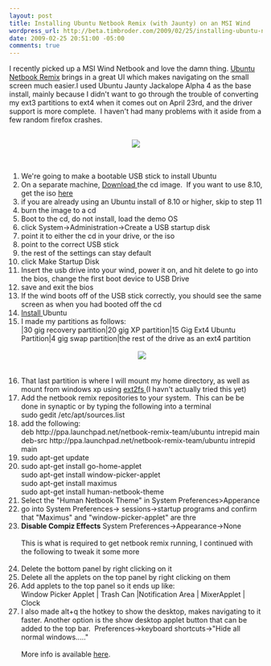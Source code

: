 ```yaml
--- 
layout: post
title: Installing Ubuntu Netbook Remix (with Jaunty) on an MSI Wind
wordpress_url: http://beta.timbroder.com/2009/02/25/installing-ubuntu-netbook-remix-with-jaunty-on-an-msi-wind/
date: 2009-02-25 20:51:00 -05:00
comments: true
---
```

I recently picked up a MSI Wind Netbook and love the damn thing.  <a href="http://www.canonical.com/projects/ubuntu/unr">Ubuntu Netbook Remix</a> brings in a great UI which makes navigating on the small screen much easier.I used Ubuntu Jaunty Jackalope Alpha 4 as the base install, mainly because I didn't want to go through the trouble of converting my ext3 partitions to ext4 when it comes out on April 23rd, and the driver support is more complete.&nbsp; I haven't had many problems with it aside from a few random firefox crashes.<br />
<br />
<div class="separator" style="clear: both; text-align: center;"><a href="http://1.bp.blogspot.com/_Ng3QbVQfLZ8/SaWunIJBkfI/AAAAAAAAa7c/XG8CFukv18E/s1600-h/Screenshot1.png" imageanchor="1" style="margin-left: 1em; margin-right: 1em;"><img border="0" src="http://1.bp.blogspot.com/_Ng3QbVQfLZ8/SaWunIJBkfI/AAAAAAAAa7c/XG8CFukv18E/s320/Screenshot1.png" /></a></div><br />
<div class="separator" style="clear: both; text-align: center;"><a href="http://3.bp.blogspot.com/_Ng3QbVQfLZ8/SaYPBBQ2EmI/AAAAAAAAa74/DBWWqZQOEko/s1600-h/partitions.png" imageanchor="1" style="margin-left: 1em; margin-right: 1em;"><br />
</a></div><ol><li>We're going to make a bootable USB stick to install Ubuntu <br />
</li>
<li>On a separate machine, <a href="http://www.ubuntu.com/testing/jaunty/alpha4#Download%20Alpha%204">Download </a>the cd image.&nbsp; If you want to use 8.10, get the iso <a href="http://www.ubuntu.com/getubuntu/download">here</a>&nbsp;</li>
<li>if you are already using an Ubuntu install of 8.10 or higher, skip to step 11<br />
</li>
<li> burn the image to a cd<br />
</li>
<li>Boot to the cd, do not install, load the demo OS</li>
<li>click System-&gt;Administration-&gt;Create a USB startup disk</li>
<li>point it to either the cd in your drive, or the iso</li>
<li>point to the correct USB stick</li>
<li>the rest of the settings can stay default</li>
<li>click Make Startup Disk</li>
<li>Insert the usb drive into your wind, power it on, and hit delete to go into the bios, change the first boot device to USB Drive</li>
<li>save and exit the bios</li>
<li>If the wind boots off of the USB stick correctly, you should see the same screen as when you had booted off the cd</li>
<li><a href="https://help.ubuntu.com/community/GraphicalInstall">Install </a>Ubuntu</li>
<li>I made my partitions as follows:<br />
|30 gig recovery partition|20 gig XP partition|15 Gig Ext4 Ubuntu Partition|4 gig swap partition|the rest of the drive as an ext4 partition<br />
<br />
<div class="separator" style="clear: both; text-align: center;"><a href="http://3.bp.blogspot.com/_Ng3QbVQfLZ8/SaYPBBQ2EmI/AAAAAAAAa74/DBWWqZQOEko/s1600-h/partitions.png" imageanchor="1" style="margin-left: 1em; margin-right: 1em;"><img border="0" src="http://3.bp.blogspot.com/_Ng3QbVQfLZ8/SaYPBBQ2EmI/AAAAAAAAa74/DBWWqZQOEko/s320/partitions.png" /></a></div><br />
<br />
</li>
<li>That last partition is where I will mount my home directory, as well as mount from windows xp using <a href="http://www.fs-driver.org/faq.html">ext2fs </a>(I havn't actually tried this yet)</li>
<li>Add the netbook remix repositories to your system.&nbsp; This can be be done in synaptic or by typing the following into a terminal<br />
sudo gedit /etc/apt/sources.list</li>
<li>add the following:<br />
deb http://ppa.launchpad.net/netbook-remix-team/ubuntu intrepid main<br />
deb-src http://ppa.launchpad.net/netbook-remix-team/ubuntu intrepid main</li>
<li>sudo apt-get update</li>
<li>sudo apt-get install go-home-applet <br />
sudo apt-get install window-picker-applet <br />
sudo apt-get install maximus <br />
sudo apt-get install human-netbook-theme&nbsp;</li>
<li>Select the "Human Netbook Theme" in System Preferences&gt;Apperance </li>
<li>go into System Preferences-&gt; sessions-&gt;startup programs and confirm that "Maximus" and "window-picker-applet" are thre<br />
</li>
<li><b>Disable Compiz Effects</b> System Preferences-&gt;Appearance-&gt;None<br />
<br />
This is what is required to get netbook remix running, I continued with the following to tweak it some more<br />
&nbsp;</li>
<li>Delete the bottom panel by right clicking on it<br />
</li>
<li>Delete all the applets on the top panel by right clicking on them</li>
<li>Add applets to the top panel so it ends up like:<br />
Window Picker Applet | Trash Can |Notification Area | MixerApplet | Clock</li>
<li>I also made alt+q the hotkey to show the desktop, makes navigating to it faster. Another option is the show desktop applet button that can be added to the top bar.&nbsp; Preferences-&gt;keyboard shortcuts-&gt;"Hide all normal windows....."<br />
<br />
More info is available <a href="http://wiki.msiwind.net/index.php/Ubuntu_8.04_Hardy_Heron">here</a>.<br />
</li>
</ol>
